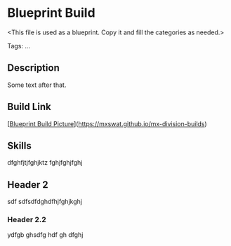 # Blueprint Build
\<This file is used as a blueprint. Copy it and fill the categories as needed.>

Tags: ...

## Description
Some text after that.

## Build Link
[[Blueprint Build Picture](assets/images/blueprint-build.png)](https://mxswat.github.io/mx-division-builds)

## Skills
dfghfjtjfghjktz
fghjfghjfghj

## Header 2
sdf
sdfsdfdghdfhjfghjkghj

### Header 2.2
ydfgb
ghsdfg
hdf
gh
dfghj
